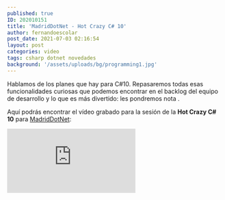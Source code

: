 ```yaml
---
published: true
ID: 202010151
title: 'MadridDotNet - Hot Crazy C# 10'
author: fernandoescolar
post_date: 2021-07-03 02:16:54
layout: post
categories: video
tags: csharp dotnet novedades
background: '/assets/uploads/bg/programming1.jpg'
---
```

Hablamos de los planes que hay para C#10. Repasaremos todas esas funcionalidades curiosas que podemos encontrar en el backlog del equipo de desarrollo y lo que es más divertido: les pondremos nota <!--break-->.

Aquí podrás encontrar el vídeo grabado para la sesión de la **Hot Crazy C# 10** para [MadridDotNet](https://www.meetup.com/madriddotnet/):

<iframe class="youtube" src="https://www.youtube.com/embed/9LIVzWbMvZM" frameborder="0" allow="accelerometer; autoplay; encrypted-media; gyroscope; picture-in-picture" allowfullscreen></iframe>

